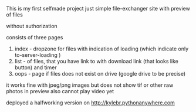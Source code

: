 This is my first selfmade project 
just simple file-exchanger site with preview of files

without authorization

consists of three pages
1. index - dropzone for files with indication of loading (which indicate only to-server-loading )
2. list - of files, that you have link to with download link (that looks like button) and timer
3. oops - page if files does not exist on drive (google drive to be preсise)

it works fine with jpeg/png images but does not show tif or other raw photos in preview
also cannot play video yet 

deployed a halfworking version on http://kylebr.pythonanywhere.com
